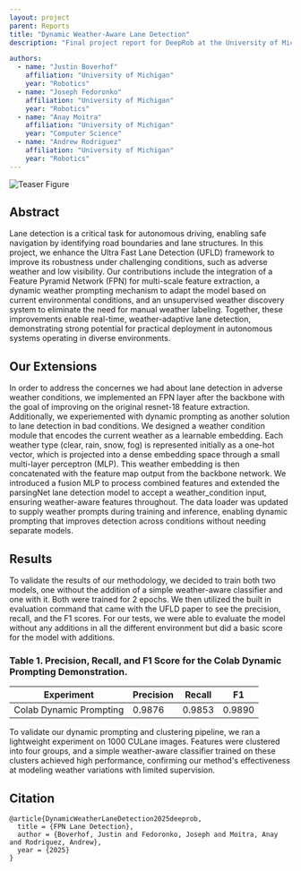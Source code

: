 ```yaml
---
layout: project
parent: Reports
title: "Dynamic Weather-Aware Lane Detection"
description: "Final project report for DeepRob at the University of Michigan."

authors:
  - name: "Justin Boverhof"
    affiliation: "University of Michigan"
    year: "Robotics"
  - name: "Joseph Fedoronko"
    affiliation: "University of Michigan"
    year: "Robotics"
  - name: "Anay Moitra"
    affiliation: "University of Michigan"
    year: "Computer Science"
  - name: "Andrew Rodriguez"
    affiliation: "University of Michigan"
    year: "Robotics"
---
```



<!-- This shows how to add an image (or gif) in markdown -->
<div class="center-image">
<img alt="Teaser Figure" src="{{ site.baseurl }}/assets/projects/reports/lane/FPN.png" />
</div>


<!-- <div class="project-links" markdown="1">
[![]({{ site.baseurl }}/assets/logos/acrobat.svg){: .text-logo } Report](#){: .btn .btn-grey .mr-6 }
[![]({{ site.baseurl }}/assets/logos/github-mark.svg){: .text-logo } Code](https://github.com/opipari/DeepRobWeb/blob/w24/reports/example.md){: .btn .btn-grey target="_blank" rel="noopener noreferrer" }
</div> -->


## Abstract

Lane detection is a critical task for autonomous driving, enabling safe navigation by identifying road boundaries and lane structures. In this project, we enhance the Ultra Fast Lane Detection (UFLD) framework to improve its robustness under challenging conditions, such as adverse weather and low visibility. Our contributions include the integration of a Feature Pyramid Network (FPN) for multi-scale feature extraction, a dynamic weather prompting mechanism to adapt the model based on current environmental conditions, and an unsupervised weather discovery system to eliminate the need for manual weather labeling. Together, these improvements enable real-time, weather-adaptive lane detection, demonstrating strong potential for practical deployment in autonomous systems operating in diverse environments.

## Our Extensions
In order to address the concernes we had about lane detection in adverse weather conditions, we implemented an FPN layer after the backbone with the goal of improving on the original resnet-18 feature extraction. Additionally, we experiemented with dynamic prompting as another solution to lane detection in bad conditions. We designed a weather condition module that encodes the current weather as a learnable embedding. Each weather type (clear, rain, snow, fog) is represented initially as a one-hot vector, which is projected into a dense embedding space through a small multi-layer perceptron (MLP). This weather embedding is then concatenated with the feature map output from the backbone network. We introduced a fusion MLP to process combined features and extended the parsingNet lane detection model to accept a weather_condition input, ensuring weather-aware features throughout. The data loader was updated to supply weather prompts during training and inference, enabling dynamic prompting that improves detection across conditions without needing separate models.

## Results

To validate the results of our methodology, we decided to train both two models, one without the addition of a simple weather-aware classifier and one with it. Both were trained for 2 epochs. We then utilized the built in evaluation command that came with the UFLD paper to see the precision, recall, and the F1 scores. For our tests, we were able to evaluate the model without any additions in all the different environment but did a basic score for the model with additions.

### Table 1. Precision, Recall, and F1 Score for the Colab Dynamic Prompting Demonstration.

| Experiment                | Precision | Recall | F1    |
|----------------------------|-----------|--------|-------|
| Colab Dynamic Prompting    | 0.9876    | 0.9853 | 0.9890 |

To validate our dynamic prompting and clustering pipeline, we ran a lightweight experiment on 1000 CULane images. Features were clustered into four groups, and a simple weather-aware classifier trained on these clusters achieved high performance, confirming our method's effectiveness at modeling weather variations with limited supervision.

## Citation

```
@article{DynamicWeatherLaneDetection2025deeprob,
  title = {FPN Lane Detection},
  author = {Boverhof, Justin and Fedoronko, Joseph and Moitra, Anay and Rodriguez, Andrew},
  year = {2025}
}
```
